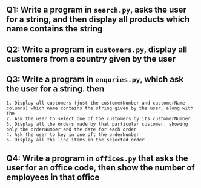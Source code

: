 ## Q1: Write a program in `search.py`, asks the user for a string, and then display all products which name contains the string

## Q2: Write a program in `customers.py`, display all customers from a country given by the user

## Q3: Write a program in `enquries.py`, which ask the user for a string. then
    1. Display all customers (just the customerNumber and customerName columns) which name contains the string given by the user, along with the
    2. Ask the user to select one of the customers by its customerNumber
    3. Display all the orders made by that particular customer, showing only the orderNumber and the date for each order
    4. Ask the user to key in one oft the orderNumber
    5. Display all the line items in the selected order

## Q4: Write a program in `offices.py` that asks the user for an office code, then show the number of employees in that office